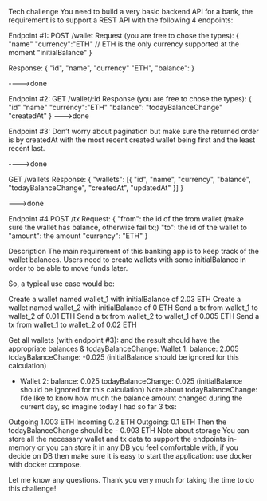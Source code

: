 Tech challenge
You need to build a very basic backend API for a bank, the requirement is to support a REST API with the following 4 endpoints:

Endpoint #1:
POST /wallet
Request (you are free to chose the types):
{
    "name"
    "currency":"ETH" // ETH is the only currency supported at the moment
    "initialBalance"
}   
 


Response:
{
    "id",
    "name",
    "currency" "ETH",
    "balance":
}

 ---->done


Endpoint #2:
GET /wallet/:id
Response (you are free to chose the types):
{
    "id"
    "name"
    "currency":"ETH"
    "balance":
    "todayBalanceChange"
    "createdAt"
}
 --->done


Endpoint #3:
Don’t worry about pagination but make sure the returned order is by createdAt with the most recent created wallet being first and the least recent last.

---->done

GET /wallets
Response:
{
    "wallets": [{ "id", "name", "currency", "balance", "todayBalanceChange", "createdAt", "updatedAt" }]
}

--->done



Endpoint #4
POST /tx
Request:
{
  "from": the id of the from wallet (make sure the wallet has balance, otherwise fail tx;)
  "to": the id of the wallet to
  "amount": the amount
  "currency": "ETH"
}


Description
The main requirement of this banking app is to keep track of the wallet balances. Users need to create wallets with some initialBalance in order to be able to move funds later.

So, a typical use case would be:

Create a wallet named wallet_1 with initialBalance of 2.03 ETH
Create a wallet named wallet_2 with initialBalance of 0 ETH
Send a tx from wallet_1 to wallet_2 of 0.01 ETH
Send a tx from wallet_2 to wallet_1 of 0.005 ETH
Send a tx from wallet_1 to wallet_2 of 0.02 ETH

Get all wallets (with endpoint #3): and the result should have the appropriate balances & todayBalanceChange:
Wallet 1:
balance: 2.005
todayBalanceChange: -0.025 (initialBalance should be ignored for this calculation)
- Wallet 2:
balance: 0.025
todayBalanceChange: 0.025 (initialBalance should be ignored for this calculation)
Note about todayBalanceChange:
I’de like to know how much the balance amount changed during the current day, so imagine today I had so far 3 txs:

Outgoing 1.003 ETH
Incoming 0.2 ETH
Outgoing: 0.1 ETH Then the todayBalanceChange should be - 0.903 ETH
Note about storage
You can store all the necessary wallet and tx data to support the endpoints in-memory or you can store it in any DB you feel comfortable with, if you decide on DB then make sure it is easy to start the application: use docker with docker compose.

Let me know any questions. Thank you very much for taking the time to do this challenge!